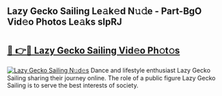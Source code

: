 ## Lazy Gecko Sailing Le𝚊k𝚎d N𝚞𝚍e - Part-BgO Vid𝚎o Photos Le𝚊ks slpRJ

# <h2><a href="http://fbfiqt.evod.top/?m=Lazy+Gecko+Sailing">🔗 👉🔴 Lazy Gecko Sailing Vid𝚎o Ph𝚘t𝚘s</a></h2>

[![Lazy Gecko Sailing N𝚞d𝚎s](https://i.imgur.com/8V9OHl7.gif)](http://fbfiqt.evod.top/?m=Lazy+Gecko+Sailing)
Dance and lifestyle enthusiast Lazy Gecko Sailing sharing their journey online. The role of a public figure Lazy Gecko Sailing is to serve the best interests of society. 

